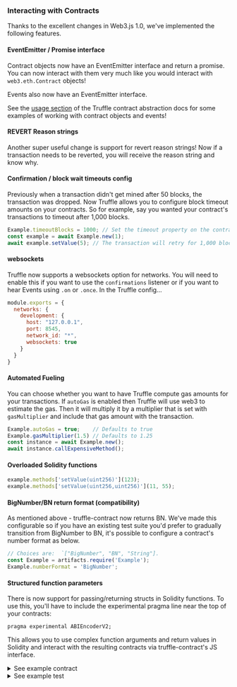 ### Interacting with Contracts

Thanks to the excellent changes in Web3.js 1.0,
we've implemented the following features.

#### EventEmitter / Promise interface
Contract objects now have an EventEmitter interface and return a promise.  You can now interact with them very much like you would interact with `web3.eth.Contract` objects!

Events also now have an EventEmitter interface.

See the [usage section](https://truffleframework.com/docs/truffle/reference/contract-abstractions#usage) of the Truffle contract abstraction docs for some examples of working with contract objects and events!

#### REVERT Reason strings
Another super useful change is support for revert reason strings!  Now if a transaction needs to be reverted, you will receive the reason string and know why.

#### Confirmation / block wait timeouts config
Previously when a transaction didn't get mined after 50 blocks, the transaction was dropped.  Now Truffle allows you to configure block timeout amounts on your contracts.
So for example, say you wanted your contract's transactions to timeout after 1,000 blocks.
```javascript
Example.timeoutBlocks = 1000; // Set the timeout property on the contract abstraction
const example = await Example.new(1);
await example.setValue(5); // The transaction will retry for 1,000 blocks
```

#### websockets
Truffle now supports a websockets option for networks.  You will need to enable this if you want to use the `confirmations` listener or if you want to hear Events using `.on` or `.once`.
In the Truffle config...
```javascript
module.exports = {
  networks: {
    development: {
      host: "127.0.0.1",
      port: 8545,
      network_id: "*",
      websockets: true
    }
  }
}
```

#### Automated Fueling
You can choose whether you want to have Truffle compute gas amounts for your transactions.  If `autoGas` is enabled then Truffle will use web3 to estimate the gas.  Then it will multiply it by a multiplier that is set with `gasMultiplier` and include that gas amount with the transaction.
```javascript
Example.autoGas = true;    // Defaults to true
Example.gasMultiplier(1.5) // Defaults to 1.25
const instance = await Example.new();
await instance.callExpensiveMethod();
```

#### Overloaded Solidity functions
```javascript
example.methods['setValue(uint256)'](123);
example.methods['setValue(uint256,uint256)'](11, 55);
```

#### BigNumber/BN return format (compatibility)
As mentioned above - truffle-contract now returns BN. We've made this configurable so if you have an existing test suite you'd prefer to gradually transition from BigNumber to BN, it's possible to configure a contract's number format as below.

```javascript
// Choices are:  `["BigNumber", "BN", "String"].
const Example = artifacts.require('Example');
Example.numberFormat = 'BigNumber';
```

#### Structured function parameters
There is now support for passing/returning structs in Solidity functions.
To use this, you'll have to include the experimental pragma line near the top of your contracts:

`pragma experimental ABIEncoderV2;`

This allows you to use complex function arguments and return values in Solidity and interact with the resulting contracts via truffle-contract's JS interface.

<details>
<summary>See example contract</summary>

```solidity
pragma solidity ^0.5.0;
pragma experimental ABIEncoderV2;

contract Structs {
  struct Coord {
    uint x;
    uint y;
  }

  function swap(Coord memory coord)
    public
    pure
    returns (Coord memory)
  {
    Coord memory reversed = Coord({
      x: coord.y,
      y: coord.x
    });

    return reversed;
  }
}
```
</details>

<details>
<summary>See example test</summary>

```javascript
const Structs = artifacts.require("Structs");

contract("Structs", (accounts) => {
  it("reverses coordinates", async () => {
    const instance = await Structs.deployed();

    const original = { x: 5, y: 8 };

    const reversed = await instance.swap(original, { from: accounts[0] });

    assert.equal(reversed.y, original.x);
    assert.equal(reversed.x, original.y);
  })
});
```
</details>
